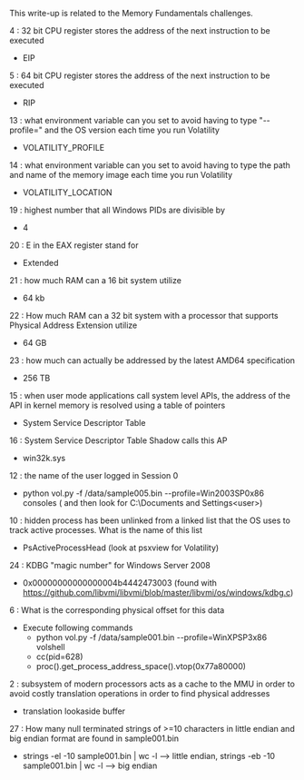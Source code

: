 This write-up is related to the Memory Fundamentals challenges.

4 : 32 bit CPU register stores the address of the next instruction to be executed
- EIP

5 : 64 bit CPU register stores the address of the next instruction to be executed
- RIP

13 : what environment variable can you set to avoid having to type "--profile=" and the OS version each time you run Volatility
- VOLATILITY_PROFILE

14 : what environment variable can you set to avoid having to type the path and name of the memory image each time you run Volatility
- VOLATILITY_LOCATION

19 : highest number that all Windows PIDs are divisible by
- 4 

20 : E in the EAX register stand for
- Extended

21 : how much RAM can a 16 bit system utilize
- 64 kb 

22 : How much RAM can a 32 bit system with a processor that supports Physical Address Extension utilize
- 64 GB 

23 : how much can actually be addressed by the latest AMD64 specification
- 256 TB

15 : when user mode applications call system level APIs, the address of the API in kernel memory is resolved using a table of pointers
- System Service Descriptor Table

16 : System Service Descriptor Table Shadow calls this AP
- win32k.sys

12 : the name of the user logged in Session 0
- python vol.py -f /data/sample005.bin --profile=Win2003SP0x86 consoles ( and then look for C:\Documents and Settings\<user>)

10 : hidden process has been unlinked from a linked list that the OS uses to track active processes. What is the name of this list
- PsActiveProcessHead (look at psxview for Volatility)

24 : KDBG "magic number" for Windows Server 2008
- 0x00000000000000004b4442473003 (found with https://github.com/libvmi/libvmi/blob/master/libvmi/os/windows/kdbg.c)

6 : What is the corresponding physical offset for this data
- Execute following commands
  - python vol.py -f /data/sample001.bin --profile=WinXPSP3x86 volshell
  - cc(pid=628)
  - proc().get_process_address_space().vtop(0x77a80000)
  
2 : subsystem of modern processors acts as a cache to the MMU in order to avoid costly translation operations in order to find physical addresses
- translation lookaside buffer

27 : How many null terminated strings of >=10 characters in little endian and big endian format are found in sample001.bin
- strings -el -10 sample001.bin | wc -l --> little endian, strings -eb -10 sample001.bin | wc -l --> big endian
